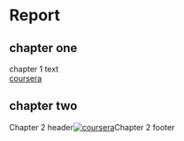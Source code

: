 # Report


## chapter one

chapter
1
text               
[coursera](https://ru.coursera.org)
## chapter two

Chapter 2 header[![coursera](https://blog.coursera.org/wp-content/uploads/2017/07/coursera-fb.png)](https://ru.coursera.org)Chapter 2 footer
